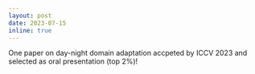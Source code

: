 ```yaml
---
layout: post
date: 2023-07-15
inline: true
---
```


One paper on day-night domain adaptation accpeted by ICCV 2023 and selected as oral presentation (top 2%)!